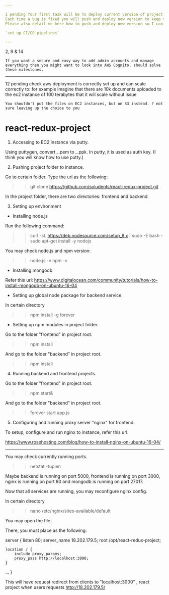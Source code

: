 ```yaml
---

1 pending Your first task will be to deploy current version of project on aws EC2 instance to the domain name https://www.soludents.com
Each time a bug is fixed you will push and deploy new version to keep track of the progress and so I can test new version every time when bugs are fixed.
Please also detail me here how to push and deploy new version so I can do some little change myself like changing text/color/image and so on…

`set up CI/CD pipelines`

---
```


2, 9 & 14

`If you want a secure and easy way to add admin accounts and manage everything then you might want to look into AWS Cognito, should solve these milestones.`

---

12 pending check aws deployment is correctly set up and can scale correctly to:
for example imagine that there are 10k documents uploaded to the ec2 instance of 100 terabytes that it will scale without issue

`You shouldn't put the files on EC2 instances, but on S3 instead. ? not sure leaving up the choice to you`

# react-redux-project

1. Accessing to EC2 instance via putty.

Using puttygen, convert _.pem to _.ppk.
In putty, it is used as auth key.
(I think you will know how to use putty.)

2. Pushing project folder to instance.

Go to certain folder.
Type the url as the following:

> > git clone https://github.com/soludents/react-redux-project.git

In the project folder, there are two directories: frontend and backend.

3. Setting up environment

- Installing node.js

Run the following command:

> > curl -sL https://deb.nodesource.com/setup_8.x | sudo -E bash -
> > sudo apt-get install -y nodejs

You may check node.js and npm version:

> > node.js -v
> > npm -v

- Installing mongodb

Refer this url:
https://www.digitalocean.com/community/tutorials/how-to-install-mongodb-on-ubuntu-16-04

- Setting up global node package for backend service.

In certain directory

> > npm install -g forever

- Setting up npm modules in project folder.

Go to the folder "frontend" in project root.

> > npm install

And go to the folder "backend" in project root.

> > npm install

4. Running backend and frontend projects.

Go to the folder "frontend" in project root.

> > npm start&

And go to the folder "backend" in project root.

> > forever start app.js

5. Configuring and running proxy server "nginx" for frontend.

To setup, configure and run nginx to instance, refer this url.

https://www.rosehosting.com/blog/how-to-install-nginx-on-ubuntu-16-04/

---

You may check currently running ports.

> > netstat -tuplen

Maybe backend is running on port 5000, frontend is running on port 3000, nginx is running on port 80 and mongodb is running on port 27017.

Now that all services are running, you may reconfigure nginx config.

In certain directory

> > nano /etc/nginx/sites-available/default

You may open the file.

There, you must place as the following:

server {
listen 80;
server_name 18.202.179.5;
root /opt/react-redux-project;

    location / {
        include proxy_params;
        proxy_pass http://localhost:3000;
    }

...
}

This will have request redirect from clients to "localhost:3000" , react project when users requests http://18.202.179.5/

